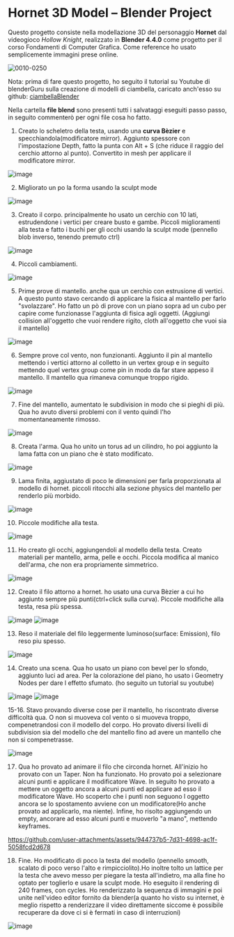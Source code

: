 # Hornet 3D Model – Blender Project

Questo progetto consiste nella modellazione 3D del personaggio **Hornet** dal videogioco *Hollow Knight*, realizzato in **Blender 4.4.0** come progetto per il corso Fondamenti di Computer Grafica. Come reference ho usato semplicemente immagini prese online.

![0010-0250](https://github.com/user-attachments/assets/ff42db18-413e-4b94-b77f-717338452e11)


Nota: prima di fare questo progetto, ho seguito il tutorial su Youtube di blenderGuru sulla creazione di modelli di ciambella, caricato anch'esso su github: [ciambellaBlender](https://github.com/FedericoCerra/ciambelleBlender)

Nella cartella **file blend** sono presenti tutti i salvataggi eseguiti passo passo, in seguito commenterò per ogni file cosa ho fatto.

1. Creato lo scheletro della testa, usando una **curva Bèzier** e specchiandola(modificatore mirror). Aggiunto spessore con l'impostazione Depth, fatto la punta con Alt + S (che riduce il raggio del cerchio attorno al punto).
    Convertito in mesh per applicare il modificatore mirror.

  ![image](https://github.com/user-attachments/assets/0467844b-d629-455d-bc00-9f0291c6d20c)


2. Migliorato un po la forma usando la sculpt mode

![image](https://github.com/user-attachments/assets/78c25958-3bad-462a-ade9-00b3c7b071a9)


3.  Creato il corpo. principalmente ho usato un cerchio con 10 lati, estrudendone i vertici per creare busto e gambe. Piccoli miglioramenti alla testa e fatto i buchi per gli occhi usando la sculpt mode (pennello blob inverso, tenendo premuto ctrl)

![image](https://github.com/user-attachments/assets/635dd84a-08e7-4fa3-bf21-105e71553780)


4.  Piccoli cambiamenti.

![image](https://github.com/user-attachments/assets/3c4f80bf-f782-48d4-a3bf-5044f68563e7)


5. Prime prove di mantello. anche qua un cerchio con estrusione di vertici. A questo punto stavo cercando di applicare la fisica al mantello per farlo "svolazzare". Ho fatto un pò di prove con un piano sopra ad un cubo per capire come funzionasse l'aggiunta di fisica agli oggetti. (Aggiungi collision all'oggetto che vuoi rendere rigito, cloth all'oggetto che vuoi sia il mantello)

![image](https://github.com/user-attachments/assets/2d9d563d-a476-4214-b8cd-20925437cc4d)


6. Sempre prove col vento, non funzionanti. Aggiunto il pin al mantello mettendo i vertici attorno al colletto in un vertex group e in seguito mettendo quel vertex group come pin in modo da far stare appeso il mantello. Il mantello qua rimaneva comunque troppo rigido.

![image](https://github.com/user-attachments/assets/f0bad255-0110-4f1a-bfab-d831aaa1812a)


7. Fine del mantello, aumentato le subdivision in modo che si pieghi di più. Qua ho avuto diversi problemi con il vento quindi l'ho momentaneamente rimosso.

![image](https://github.com/user-attachments/assets/aaca2b75-db9a-4522-89ab-ea103d822503)


8. Creata l'arma. Qua ho unito un torus ad un cilindro, ho poi aggiunto la lama fatta con un piano che è stato modificato.

![image](https://github.com/user-attachments/assets/ba683c1b-b703-4977-a158-6b6c2c99456e)


9. Lama finita, aggiustato di poco le dimensioni per farla proporzionata al modello di hornet. piccoli ritocchi alla sezione physics del mantello per renderlo più morbido.

![image](https://github.com/user-attachments/assets/e27eed60-9c4f-4bf8-ab07-324e2382e47b)


10. Piccole modifiche alla testa.

![image](https://github.com/user-attachments/assets/91077c00-e67a-4eac-8418-505b34d7c6ac)


11. Ho creato gli occhi, aggiungendoli al modello della testa. Creato materiali per mantello, arma, pelle e occhi. Piccola modifica al manico dell'arma, che non era propriamente simmetrico.

![image](https://github.com/user-attachments/assets/85aa2ff4-10bc-4e00-8d03-ac53ddf57b38)


12. Creato il filo attorno a hornet. ho usato una curva Bèzier a cui ho aggiunto sempre più punti(ctrl+click sulla curva). Piccole modifiche alla testa, resa più spessa.

![image](https://github.com/user-attachments/assets/63c2ae60-f311-4db2-92ea-35e3cd790638) ![image](https://github.com/user-attachments/assets/426f9b2b-eaba-42b2-95c7-e396f65bb729)


13. Reso il materiale del filo leggermente luminoso(surface: Emission), filo reso piu spesso.

![image](https://github.com/user-attachments/assets/b814ecfc-b7dc-4dc2-8347-4d322f407946)


14. Creato una scena. Qua ho usato un piano con bevel per lo sfondo, aggiunto luci ad area. Per la colorazione del piano, ho usato i Geometry Nodes per dare l effetto sfumato. (ho seguito un tutorial su youtube)

![image](https://github.com/user-attachments/assets/210289a1-0f5c-40e0-aa33-10f7e0376758)
![image](https://github.com/user-attachments/assets/d7a6a310-fa97-41a6-a734-05fdec0f5763)


15-16. Stavo provando diverse cose per il mantello, ho riscontrato diverse difficoltà qua. O non si muoveva col vento o si muoveva troppo, compenetrandosi con il modello del corpo. Ho provato diversi livelli di subdivision sia del modello che del mantello fino ad avere un mantello che non si compenetrasse.

![image](https://github.com/user-attachments/assets/b34da464-a407-4015-9c86-843dd05d6a4f)



17. Qua ho provato ad animare il filo che circonda hornet. All'inizio ho provato con un Taper. Non ha funzionato. Ho provato poi a selezionare alcuni punti e applicare il modificatore Wave. In seguito ho provato a mettere un oggetto ancora a alcuni punti ed applicare ad esso il modificatore Wave. Ho scoperto che i punti non seguono l oggetto ancora se lo spostamento avviene con un modificatore(Ho anche provato ad applicarlo, ma niente). Infine, ho risolto aggiungendo un empty, ancorare ad esso alcuni punti e muoverlo "a mano", mettendo keyframes.

https://github.com/user-attachments/assets/944737b5-7d31-4698-ac1f-5058fcd2d678


18. Fine. Ho modificato di poco la testa del modello (pennello smooth, scalato di poco verso l'alto e rimpicciolito).Ho inoltre tolto un lattice per la testa che avevo messo per piegare la testa all'indietro, ma alla fine ho optato per toglierlo e usare la sculpt mode. Ho eseguito il rendering di 240 frames, con cycles. Ho renderizzato la sequenza di immagini e poi unite nell'video editor fornito da blender(a quanto ho visto su internet, è meglio rispetto a renderizzare il video direttamente siccome è possibile recuperare da dove ci si è fermati in caso di interruzioni)

![image](https://github.com/user-attachments/assets/529b1a07-03fc-4d73-b72f-63810312e380)

